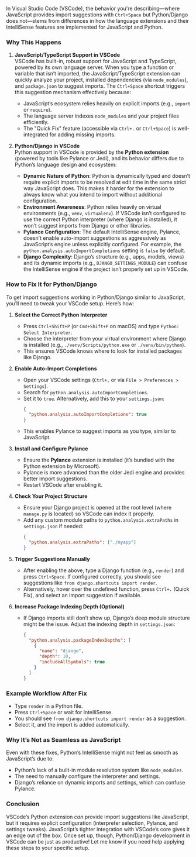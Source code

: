 In Visual Studio Code (VSCode), the behavior you're describing—where JavaScript provides import suggestions with `Ctrl+Space` but Python/Django does not—stems from differences in how the language extensions and their IntelliSense features are implemented for JavaScript and Python.

### Why This Happens

1. **JavaScript/TypeScript Support in VSCode**  
   VSCode has built-in, robust support for JavaScript and TypeScript, powered by its own language server. When you type a function or variable that isn’t imported, the JavaScript/TypeScript extension can quickly analyze your project, installed dependencies (via `node_modules`), and `package.json` to suggest imports. The `Ctrl+Space` shortcut triggers this suggestion mechanism effectively because:
   - JavaScript’s ecosystem relies heavily on explicit imports (e.g., `import` or `require`).
   - The language server indexes `node_modules` and your project files efficiently.
   - The "Quick Fix" feature (accessible via `Ctrl+.` or `Ctrl+Space`) is well-integrated for adding missing imports.

2. **Python/Django in VSCode**  
   Python support in VSCode is provided by the **Python extension** (powered by tools like Pylance or Jedi), and its behavior differs due to Python’s language design and ecosystem:
   - **Dynamic Nature of Python**: Python is dynamically typed and doesn’t require explicit imports to be resolved at edit time in the same strict way JavaScript does. This makes it harder for the extension to always know what you intend to import without additional configuration.
   - **Environment Awareness**: Python relies heavily on virtual environments (e.g., `venv`, `virtualenv`). If VSCode isn’t configured to use the correct Python interpreter (where Django is installed), it won’t suggest imports from Django or other libraries.
   - **Pylance Configuration**: The default IntelliSense engine, Pylance, doesn’t enable auto-import suggestions as aggressively as JavaScript’s engine unless explicitly configured. For example, the `python.analysis.autoImportCompletions` setting is `false` by default.
   - **Django Complexity**: Django’s structure (e.g., apps, models, views) and its dynamic imports (e.g., `DJANGO_SETTINGS_MODULE`) can confuse the IntelliSense engine if the project isn’t properly set up in VSCode.

### How to Fix It for Python/Django

To get import suggestions working in Python/Django similar to JavaScript, you’ll need to tweak your VSCode setup. Here’s how:

1. **Select the Correct Python Interpreter**  
   - Press `Ctrl+Shift+P` (or `Cmd+Shift+P` on macOS) and type `Python: Select Interpreter`.
   - Choose the interpreter from your virtual environment where Django is installed (e.g., `./venv/Scripts/python.exe` or `./venv/bin/python`).
   - This ensures VSCode knows where to look for installed packages like Django.

2. **Enable Auto-Import Completions**  
   - Open your VSCode settings (`Ctrl+,` or via `File > Preferences > Settings`).
   - Search for `python.analysis.autoImportCompletions`.
   - Set it to `true`. Alternatively, add this to your `settings.json`:
     ```json
     {
       "python.analysis.autoImportCompletions": true
     }
     ```
   - This enables Pylance to suggest imports as you type, similar to JavaScript.

3. **Install and Configure Pylance**  
   - Ensure the **Pylance** extension is installed (it’s bundled with the Python extension by Microsoft).
   - Pylance is more advanced than the older Jedi engine and provides better import suggestions.
   - Restart VSCode after enabling it.

4. **Check Your Project Structure**  
   - Ensure your Django project is opened at the root level (where `manage.py` is located) so VSCode can index it properly.
   - Add any custom module paths to `python.analysis.extraPaths` in `settings.json` if needed:
     ```json
     {
       "python.analysis.extraPaths": ["./myapp"]
     }
     ```

5. **Trigger Suggestions Manually**  
   - After enabling the above, type a Django function (e.g., `render`) and press `Ctrl+Space`. If configured correctly, you should see suggestions like `from django.shortcuts import render`.
   - Alternatively, hover over the undefined function, press `Ctrl+.` (Quick Fix), and select an import suggestion if available.

6. **Increase Package Indexing Depth (Optional)**  
   - If Django imports still don’t show up, Django’s deep module structure might be the issue. Adjust the indexing depth in `settings.json`:
     ```json
     {
       "python.analysis.packageIndexDepths": [
         {
           "name": "django",
           "depth": 10,
           "includeAllSymbols": true
         }
       ]
     }
     ```

### Example Workflow After Fix
- Type `render` in a Python file.
- Press `Ctrl+Space` or wait for IntelliSense.
- You should see `from django.shortcuts import render` as a suggestion.
- Select it, and the import is added automatically.

### Why It’s Not as Seamless as JavaScript
Even with these fixes, Python’s IntelliSense might not feel as smooth as JavaScript’s due to:
- Python’s lack of a built-in module resolution system like `node_modules`.
- The need to manually configure the interpreter and settings.
- Django’s reliance on dynamic imports and settings, which can confuse Pylance.

### Conclusion
VSCode’s Python extension *can* provide import suggestions like JavaScript, but it requires explicit configuration (interpreter selection, Pylance, and settings tweaks). JavaScript’s tighter integration with VSCode’s core gives it an edge out of the box. Once set up, though, Python/Django development in VSCode can be just as productive! Let me know if you need help applying these steps to your specific setup.
